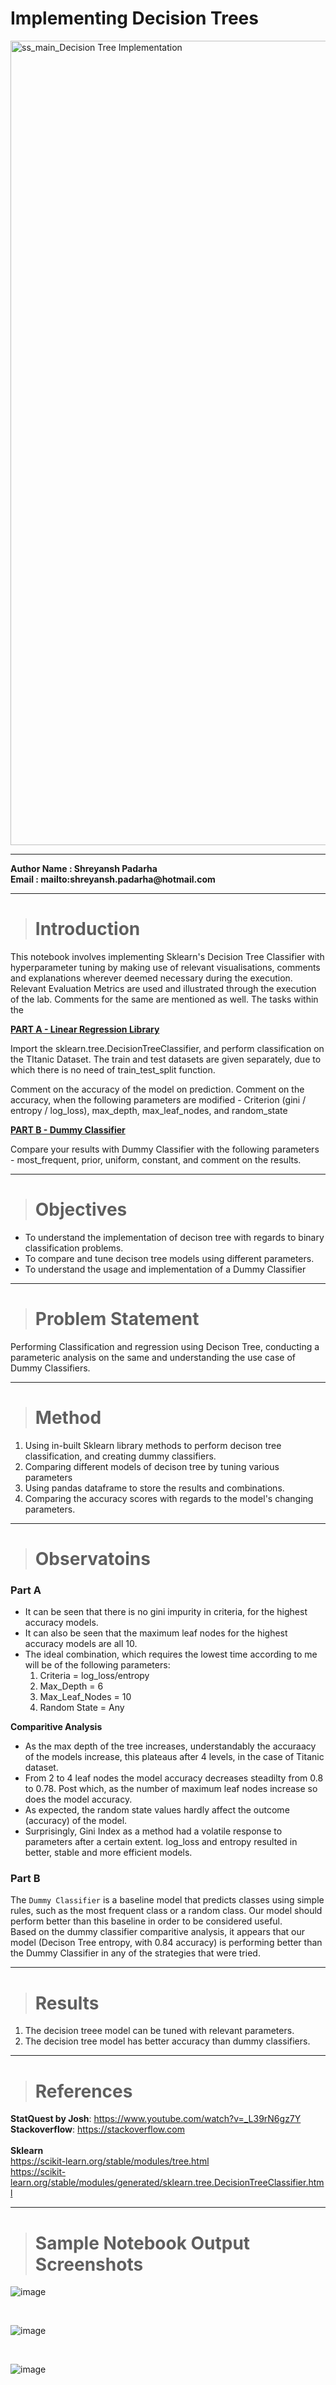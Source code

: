# Implementing Decision Trees
<img width="1287" alt="ss_main_Decision Tree Implementation" src="https://github.com/shreyansh-2003/Hands-On-With-Machine-Learning-Algorithms/assets/105413094/d54fe37b-357b-47a1-865f-2756add1d1d7">

---
__Author Name : Shreyansh Padarha__<br>
__Email : mailto:shreyansh.padarha@hotmail.com__<br>

---

># Introduction

This notebook involves implementing Sklearn's Decision Tree Classifier with hyperparameter tuning by making use of relevant visualisations, comments and explanations wherever deemed necessary during the execution. Relevant Evaluation Metrics are used and illustrated through the execution of the lab. Comments for the same are mentioned as well. The tasks within the 


<u><b>PART A - Linear Regression Library</b></u>

Import the sklearn.tree.DecisionTreeClassifier, and perform classification on the TItanic Dataset. The train and test datasets are given separately, due to which there is no need of train_test_split function.

Comment on the accuracy of the model on prediction. Comment on the accuracy, when the following parameters are modified - Criterion (gini / entropy / log_loss), max_depth, max_leaf_nodes, and random_state

<u><b>PART B - Dummy Classifier</b></u>

Compare your results with Dummy Classifier with the following parameters - most_frequent, prior, uniform, constant, and comment on the results.

---

># Objectives 

- To understand the implementation of decison tree with regards to binary classification problems.
- To compare and tune decison tree models using different parameters.
- To understand the usage and implementation of a Dummy Classifier

---

># Problem Statement
    
Performing Classification and regression using Decison Tree, conducting a parameteric analysis on the same and understanding the use case of Dummy Classifiers.
  
---

># Method 

1. Using in-built Sklearn library methods to perform decison tree classification, and creating dummy classifiers.
2. Comparing different models of decison tree by tuning various parameters
3. Using pandas dataframe to store the results and combinations. 
4. Comparing the accuracy scores with regards to the model's changing parameters.


---

># Observatoins 

### Part A
- It can be seen that there is no gini impurity in criteria, for the highest accuracy models.
- It can also be seen that the maximum leaf nodes for the highest accuracy models are all 10.
- The ideal combination, which requires the lowest time according to me will be of the following parameters:
    1. Criteria = log_loss/entropy
    2. Max_Depth = 6
    3. Max_Leaf_Nodes = 10
    4. Random State = Any 

__Comparitive Analysis__<br>
- As the max depth of the tree increases, understandably the accuraacy of the models increase, this plateaus after 4 levels, in the case of Titanic dataset.
- From 2 to 4 leaf nodes the model accuracy decreases steadilty from 0.8 to 0.78. Post which, as the number of maximum leaf nodes increase so does the model accuracy.
- As expected, the random state values hardly affect the outcome (accuracy) of the model.
- Surprisingly, Gini Index as a method had a volatile response to parameters after a certain extent. log_loss and entropy resulted in better, stable and more efficient models.

### Part B

The ```Dummy Classifier``` is a baseline model that predicts classes using simple rules, such as the most frequent class or a random class. Our model should perform better than this baseline in order to be considered useful.<br>
Based on the dummy classifier comparitive analysis, it appears that our model (Decison Tree entropy, with 0.84 accuracy) is performing better than the Dummy Classifier in any of the strategies that were tried.

---

># Results

1. The decision treee model can be tuned with relevant parameters.
2. The decision tree model has better accuracy than dummy classifiers.


----

># References

__StatQuest by Josh__: https://www.youtube.com/watch?v=_L39rN6gz7Y<br>
__Stackoverflow__: https://stackoverflow.com<br><br>
__Sklearn__<br>
https://scikit-learn.org/stable/modules/tree.html<br>
https://scikit-learn.org/stable/modules/generated/sklearn.tree.DecisionTreeClassifier.html

---

># Sample Notebook Output Screenshots

![image](https://github.com/shreyansh-2003/Hands-on-ML/assets/105413094/7a5d9c7c-354c-417f-9748-f18f9d0fddba)


<br>

![image](https://github.com/shreyansh-2003/Hands-on-ML/assets/105413094/aeca33cf-1611-4713-a90b-8c20ed0a0c6a)


<br>

![image](https://github.com/shreyansh-2003/Hands-on-ML/assets/105413094/8ee0c47a-a499-4d52-bed2-0d2b0ec6a7cf)
